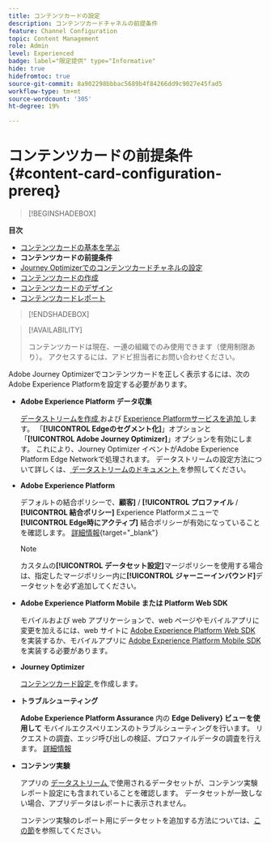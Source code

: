 ```yaml
---
title: コンテンツカードの設定
description: コンテンツカードチャネルの前提条件
feature: Channel Configuration
topic: Content Management
role: Admin
level: Experienced
badge: label="限定提供" type="Informative"
hide: true
hidefromtoc: true
source-git-commit: 8a902298bbbac5689b4f84266dd9c9027e45fad5
workflow-type: tm+mt
source-wordcount: '305'
ht-degree: 19%

---
```


# コンテンツカードの前提条件 {#content-card-configuration-prereq}

>[!BEGINSHADEBOX]

**目次**

* [コンテンツカードの基本を学ぶ](get-started-content-card.md)
* **コンテンツカードの前提条件**
* [Journey Optimizerでのコンテンツカードチャネルの設定](content-card-configuration.md)
* [コンテンツカードの作成](create-content-card.md)
* [コンテンツカードのデザイン](design-content-card.md)
* [コンテンツカードレポート](content-card-report.md)

>[!ENDSHADEBOX]

>[!AVAILABILITY]
>
>コンテンツカードは現在、一連の組織でのみ使用できます（使用制限あり）。 アクセスするには、アドビ担当者にお問い合わせください。

Adobe Journey Optimizerでコンテンツカードを正しく表示するには、次のAdobe Experience Platformを設定する必要があります。

* **Adobe Experience Platform データ収集**

  [ データストリームを作成 ](https://experienceleague.adobe.com/en/docs/experience-platform/datastreams/configure) および [Experience Platformサービスを追加 ](https://experienceleague.adobe.com/en/docs/experience-platform/datastreams/configure#aep) します。 「**[!UICONTROL Edgeのセグメント化]**」オプションと「**[!UICONTROL Adobe Journey Optimizer]**」オプションを有効にします。 これにより、Journey Optimizer イベントがAdobe Experience Platform Edge Networkで処理されます。 データストリームの設定方法について詳しくは、[ データストリームのドキュメント ](https://experienceleague.adobe.com/en/docs/experience-platform/datastreams/configure) を参照してください。

* **Adobe Experience Platform**

  デフォルトの結合ポリシーで、**顧客]** / **[!UICONTROL プロファイル** / **[!UICONTROL 結合ポリシー]** Experience Platformメニューで **[!UICONTROL Edge時にアクティブ]** 結合ポリシーが有効になっていることを確認します。 [詳細情報](https://experienceleague.adobe.com/docs/experience-platform/profile/merge-policies/ui-guide.html?lang=ja#configure){target="_blank"}

  >[!NOTE]
  >
  >カスタムの&#x200B;**[!UICONTROL データセット設定]**&#x200B;マージポリシーを使用する場合は、指定したマージポリシー内に&#x200B;**[!UICONTROL ジャーニーインバウンド]**&#x200B;データセットを必ず追加してください。

* **Adobe Experience Platform Mobile または Platform Web SDK**

  モバイルおよび web アプリケーションで、web ページやモバイルアプリに変更を加えるには、web サイトに [Adobe Experience Platform Web SDK](https://experienceleague.adobe.com/ja/docs/platform-learn/implement-web-sdk/overview) を実装するか、モバイルアプリに [Adobe Experience Platform Mobile SDK](https://developer.adobe.com/client-sdks/home/) を実装する必要があります。

* **Journey Optimizer**

  [ コンテンツカード設定 ](#content-card-configuration) を作成します。

* **トラブルシューティング**

  **Adobe Experience Platform Assurance** 内の **Edge Delivery} ビューを使用して** モバイルエクスペリエンスのトラブルシューティングを行います。 リクエストの調査、エッジ呼び出しの検証、プロファイルデータの調査を行えます。 [詳細情報](https://experienceleague.adobe.com/ja/docs/experience-platform/assurance/view/edge-delivery)

* **コンテンツ実験**

  アプリの [ データストリーム ](https://experienceleague.adobe.com/en/docs/experience-platform/datastreams/overview#_blank) で使用されるデータセットが、コンテンツ実験レポート設定にも含まれていることを確認します。 データセットが一致しない場合、アプリデータはレポートに表示されません。

  コンテンツ実験のレポート用にデータセットを追加する方法については、[この節](../content-management/reporting-configuration.md)を参照してください。
